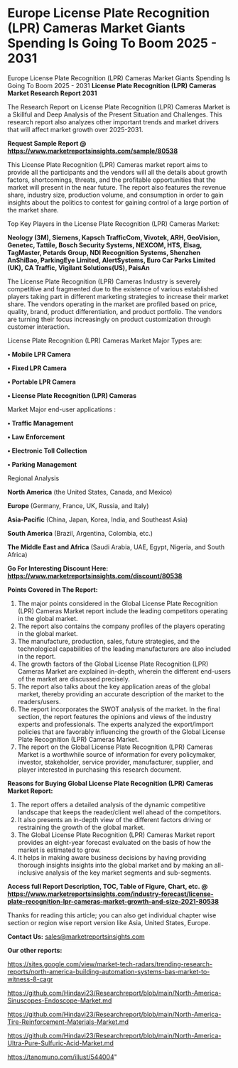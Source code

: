 # Europe License Plate Recognition (LPR) Cameras Market Giants Spending Is Going To Boom 2025 - 2031
 Europe License Plate Recognition (LPR) Cameras Market Giants Spending Is Going To Boom 2025 - 2031
<strong>License Plate Recognition (LPR) Cameras Market Research Report 2031</strong>

The Research Report on License Plate Recognition (LPR) Cameras Market is a Skillful and Deep Analysis of the Present Situation and Challenges. This research report also analyzes other important trends and market drivers that will affect market growth over 2025-2031.

<strong>Request Sample Report @ <a href=https://www.marketreportsinsights.com/sample/80538>https://www.marketreportsinsights.com/sample/80538</a></strong>

This License Plate Recognition (LPR) Cameras market report aims to provide all the participants and the vendors will all the details about growth factors, shortcomings, threats, and the profitable opportunities that the market will present in the near future. The report also features the revenue share, industry size, production volume, and consumption in order to gain insights about the politics to contest for gaining control of a large portion of the market share.

Top Key Players in the License Plate Recognition (LPR) Cameras Market:

<strong>Neology (3M), Siemens, Kapsch TrafficCom, Vivotek, ARH, GeoVision, Genetec, Tattile, Bosch Security Systems, NEXCOM, HTS, Elsag, TagMaster, Petards Group, NDI Recognition Systems, Shenzhen AnShiBao, ParkingEye Limited, AlertSystems, Euro Car Parks Limited (UK), CA Traffic, Vigilant Solutions(US), PaisAn</strong>

The License Plate Recognition (LPR) Cameras Industry is severely competitive and fragmented due to the existence of various established players taking part in different marketing strategies to increase their market share. The vendors operating in the market are profiled based on price, quality, brand, product differentiation, and product portfolio. The vendors are turning their focus increasingly on product customization through customer interaction.

License Plate Recognition (LPR) Cameras Market Major Types are:

<strong>• Mobile LPR Camera

• Fixed LPR Camera

• Portable LPR Camera

• License Plate Recognition (LPR) Cameras</strong>

Market Major end-user applications :

<strong>• Traffic Management

• Law Enforcement

• Electronic Toll Collection

• Parking Management</strong>

Regional Analysis

</u><strong><b>North America</b></strong> (the United States, Canada, and Mexico)

<strong><b>Europe </b></strong>(Germany, France, UK, Russia, and Italy)

<strong><b>Asia-Pacific</b></strong> (China, Japan, Korea, India, and Southeast Asia)

<strong><b>South America</b></strong> (Brazil, Argentina, Colombia, etc.)

<strong><b>The Middle East and Africa</b></strong> (Saudi Arabia, UAE, Egypt, Nigeria, and South Africa)

<strong>Go For Interesting Discount Here: <a href=https://www.marketreportsinsights.com/discount/80538>https://www.marketreportsinsights.com/discount/80538</a></strong>

<strong>Points Covered in The Report:</strong>
<ol>
  <li>The major points considered in the Global License Plate Recognition (LPR) Cameras Market report include the leading competitors operating in the global market.</li>
  <li>The report also contains the company profiles of the players operating in the global market.</li>
  <li>The manufacture, production, sales, future strategies, and the technological capabilities of the leading manufacturers are also included in the report.</li>
  <li>The growth factors of the Global License Plate Recognition (LPR) Cameras Market are explained in-depth, wherein the different end-users of the market are discussed precisely.</li>
  <li>The report also talks about the key application areas of the global market, thereby providing an accurate description of the market to the readers/users.</li>
  <li>The report incorporates the SWOT analysis of the market. In the final section, the report features the opinions and views of the industry experts and professionals. The experts analyzed the export/import policies that are favorably influencing the growth of the Global License Plate Recognition (LPR) Cameras Market.</li>
  <li>The report on the Global License Plate Recognition (LPR) Cameras Market is a worthwhile source of information for every policymaker, investor, stakeholder, service provider, manufacturer, supplier, and player interested in purchasing this research document.</li>
</ol>
<strong>Reasons for Buying Global License Plate Recognition (LPR) Cameras Market Report:</strong>

<ol>
  <li>The report offers a detailed analysis of the dynamic competitive landscape that keeps the reader/client well ahead of the competitors.</li>
  <li>It also presents an in-depth view of the different factors driving or restraining the growth of the global market.</li>
  <li>The Global License Plate Recognition (LPR) Cameras Market report provides an eight-year forecast evaluated on the basis of how the market is estimated to grow.</li>
  <li>It helps in making aware business decisions by having providing thorough insights insights into the global market and by making an all-inclusive analysis of the key market segments and sub-segments.</li>
</ol>
<strong>Access full Report Description, TOC, Table of Figure, Chart, etc. @ <a href=https://www.marketreportsinsights.com/industry-forecast/license-plate-recognition-lpr-cameras-market-growth-and-size-2021-80538>https://www.marketreportsinsights.com/industry-forecast/license-plate-recognition-lpr-cameras-market-growth-and-size-2021-80538</a></strong>


Thanks for reading this article; you can also get individual chapter wise section or region wise report version like Asia, United States, Europe.

<strong>Contact Us:</strong>
sales@marketreportsinsights.com

<strong>Our other reports:</strong>

<a href=https://sites.google.com/view/market-tech-radars/trending-research-reports/north-america-building-automation-systems-bas-market-to-witness-8-cagr>https://sites.google.com/view/market-tech-radars/trending-research-reports/north-america-building-automation-systems-bas-market-to-witness-8-cagr</a>

<a href=https://github.com/Hindavi23/Researchreport/blob/main/North-America-Sinuscopes-Endoscope-Market.md>https://github.com/Hindavi23/Researchreport/blob/main/North-America-Sinuscopes-Endoscope-Market.md</a>

<a href=https://github.com/Hindavi23/Researchreport/blob/main/North-America-Tire-Reinforcement-Materials-Market.md>https://github.com/Hindavi23/Researchreport/blob/main/North-America-Tire-Reinforcement-Materials-Market.md</a>

<a href=https://github.com/Hindavi23/Researchreport/blob/main/North-America-Ultra-Pure-Sulfuric-Acid-Market.md>https://github.com/Hindavi23/Researchreport/blob/main/North-America-Ultra-Pure-Sulfuric-Acid-Market.md</a>

<a href=https://tanomuno.com/illust/544004>https://tanomuno.com/illust/544004</a>"
